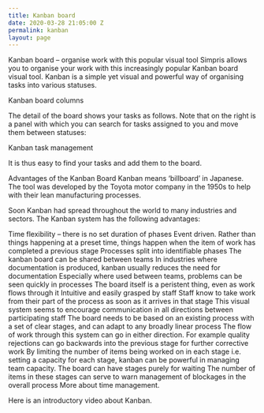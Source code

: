 ```yaml
---
title: Kanban board
date: 2020-03-28 21:05:00 Z
permalink: kanban
layout: page
---
```


Kanban board – organise work with this popular visual tool
Simpris allows you to organise your work with this increasingly popular Kanban board visual tool. Kanban is a simple yet visual and powerful way of organising tasks into various statuses.

Kanban board columns

The detail of the board shows your tasks as follows. Note that on the right is a panel with which you can search for tasks assigned to you and move them between statuses:

Kanban task management

It is thus easy to find your tasks and add them to the board.

Advantages of the Kanban Board
Kanban means ‘billboard’ in Japanese. The tool was developed by the Toyota motor company in the 1950s to help with their lean manufacturing processes.

Soon Kanban had spread throughout the world to many industries and sectors. The Kanban system has the following advantages:

Time flexibility – there is no set duration of phases
Event driven. Rather than things happening at a preset time, things happen when the item of work has completed a previous stage
Processes split into identifiable phases
The kanban board can be shared between teams
In industries where documentation is produced, kanban usually reduces the need for documentation
Especially where used between teams, problems can be seen quickly in processes
The board itself is a peristent thing, even as work flows through it
Intuitive and easily grasped by staff
Staff know to take work from their part of the process as soon as it arrives in that stage
This visual system seems to encourage communication in all directions between participating staff
The board needs to be based on an existing process with a set of clear stages, and can adapt to any broadly linear process
The flow of work through this system can go in either direction. For example quality rejections can go backwards into the previous stage for further corrective work
By limiting the number of items being worked on in each stage i.e. setting a capacity for each stage, kanban can be powerful in managing team capacity.
The board can have stages purely for waiting The number of items in these stages can serve to warn management of blockages in the overall process
More about time management.

Here is an introductory video about Kanban.